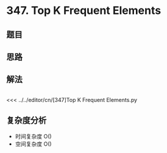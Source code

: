 # 347. Top K Frequent Elements

## 题目

<!--@include: ../../editor/cn/doc/content/[347]Top K Frequent Elements.md-->

## 思路



## 解法

```python

```

<<< ../../editor/cn/[347]Top K Frequent Elements.py


## 复杂度分析
- 时间复杂度 O()
- 空间复杂度 O()

